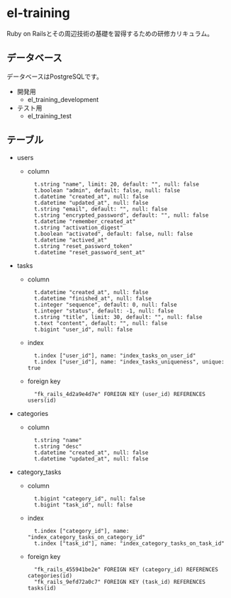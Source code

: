 # el-training

Ruby on Railsとその周辺技術の基礎を習得するための研修カリキュラム。

## データベース

データベースはPostgreSQLです。

- 開発用
  - el_training_development
- テスト用
  - el_training_test

## テーブル

- users
  - column
    ```
      t.string "name", limit: 20, default: "", null: false
      t.boolean "admin", default: false, null: false
      t.datetime "created_at", null: false
      t.datetime "updated_at", null: false
      t.string "email", default: "", null: false
      t.string "encrypted_password", default: "", null: false
      t.datetime "remember_created_at"
      t.string "activation_digest"
      t.boolean "activated", default: false, null: false
      t.datetime "actived_at"
      t.string "reset_password_token"
      t.datetime "reset_password_sent_at"
    ```

- tasks
  - column
    ```
      t.datetime "created_at", null: false
      t.datetime "finished_at", null: false
      t.integer "sequence", default: 0, null: false
      t.integer "status", default: -1, null: false
      t.string "title", limit: 30, default: "", null: false
      t.text "content", default: "", null: false
      t.bigint "user_id", null: false
    ```
  - index
    ```
      t.index ["user_id"], name: "index_tasks_on_user_id"
      t.index ["user_id"], name: "index_tasks_uniqueness", unique: true
    ```
  - foreign key
    ```
      "fk_rails_4d2a9e4d7e" FOREIGN KEY (user_id) REFERENCES users(id)
    ```

- categories
  - column
    ```
      t.string "name"
      t.string "desc"
      t.datetime "created_at", null: false
      t.datetime "updated_at", null: false
    ```

- category_tasks
  - column
    ```
      t.bigint "category_id", null: false
      t.bigint "task_id", null: false
    ```
  - index
    ```
      t.index ["category_id"], name: "index_category_tasks_on_category_id"
      t.index ["task_id"], name: "index_category_tasks_on_task_id"
    ```
  - foreign key
    ```
      "fk_rails_455941be2e" FOREIGN KEY (category_id) REFERENCES categories(id)
      "fk_rails_9efd72a0c7" FOREIGN KEY (task_id) REFERENCES tasks(id)
    ```